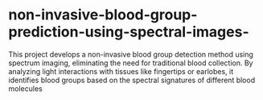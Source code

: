 # non-invasive-blood-group-prediction-using-spectral-images-
This project develops a non-invasive blood group detection method using spectrum imaging, eliminating the need for traditional blood collection. By analyzing light interactions with tissues like fingertips or earlobes, it identifies blood groups based on the spectral signatures of different blood molecules
